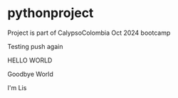 # pythonproject

Project is part of CalypsoColombia Oct 2024 bootcamp

Testing push again

HELLO WORLD

Goodbye World

I'm Lis